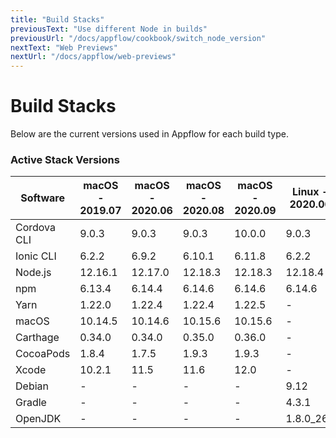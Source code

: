 ```yaml
---
title: "Build Stacks"
previousText: "Use different Node in builds"
previousUrl: "/docs/appflow/cookbook/switch_node_version"
nextText: "Web Previews"
nextUrl: "/docs/appflow/web-previews"
---
```


# Build Stacks

Below are the current versions used in Appflow for each build type.

### Active Stack Versions

| Software    | macOS - 2019.07 | macOS - 2020.06 | macOS - 2020.08 | macOS - 2020.09 | Linux - 2020.06 |
| ----------- | --------------- | --------------- | --------------- | --------------- | --------------- |
| Cordova CLI | 9.0.3           | 9.0.3           | 9.0.3           | 10.0.0          | 9.0.3           |
| Ionic CLI   | 6.2.2           | 6.9.2           | 6.10.1          | 6.11.8          | 6.2.2           |
| Node.js     | 12.16.1         | 12.17.0         | 12.18.3         | 12.18.3         | 12.18.4         |
| npm         | 6.13.4          | 6.14.4          | 6.14.6          | 6.14.6          | 6.14.6          |
| Yarn        | 1.22.0          | 1.22.4          | 1.22.4          | 1.22.5          | -               |
| macOS       | 10.14.5         | 10.14.6         | 10.15.6         | 10.15.6         | -               |
| Carthage    | 0.34.0          | 0.34.0          | 0.35.0          | 0.36.0          | -               |
| CocoaPods   | 1.8.4           | 1.7.5           | 1.9.3           | 1.9.3           | -               |
| Xcode       | 10.2.1          | 11.5            | 11.6            | 12.0            | -               |
| Debian      | -               | -               | -               | -               | 9.12            |
| Gradle      | -               | -               | -               | -               | 4.3.1           |
| OpenJDK     | -               | -               | -               | -               | 1.8.0_265       |
